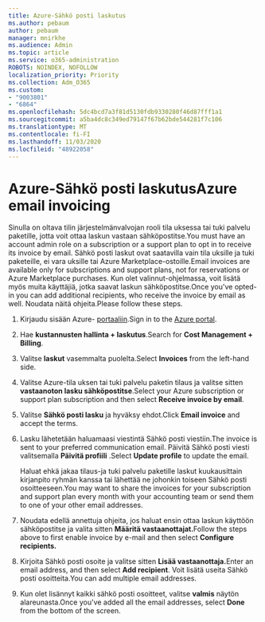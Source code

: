 ```yaml
---
title: Azure-Sähkö posti laskutus
ms.author: pebaum
author: pebaum
manager: mnirkhe
ms.audience: Admin
ms.topic: article
ms.service: o365-administration
ROBOTS: NOINDEX, NOFOLLOW
localization_priority: Priority
ms.collection: Adm_O365
ms.custom:
- "9003801"
- "6864"
ms.openlocfilehash: 5dc4bcd7a3f81d5130fdb9330280f46d87fff1a1
ms.sourcegitcommit: a5ba4dc8c349ed79147f67b62bde544281f7c106
ms.translationtype: MT
ms.contentlocale: fi-FI
ms.lasthandoff: 11/03/2020
ms.locfileid: "48922058"
---
```

# <a name="azure-email-invoicing"></a><span data-ttu-id="b11d4-102">Azure-Sähkö posti laskutus</span><span class="sxs-lookup"><span data-stu-id="b11d4-102">Azure email invoicing</span></span>

<span data-ttu-id="b11d4-103">Sinulla on oltava tilin järjestelmänvalvojan rooli tila uksessa tai tuki palvelu paketille, jotta voit ottaa laskun vastaan sähköpostitse.</span><span class="sxs-lookup"><span data-stu-id="b11d4-103">You must have an account admin role on a subscription or a support plan to opt in to receive its invoice by email.</span></span> <span data-ttu-id="b11d4-104">Sähkö posti laskut ovat saatavilla vain tila uksille ja tuki paketeille, ei vara uksille tai Azure Marketplace-ostoille.</span><span class="sxs-lookup"><span data-stu-id="b11d4-104">Email invoices are available only for subscriptions and support plans, not for reservations or Azure Marketplace purchases.</span></span> <span data-ttu-id="b11d4-105">Kun olet valinnut-ohjelmassa, voit lisätä myös muita käyttäjiä, jotka saavat laskun sähköpostitse.</span><span class="sxs-lookup"><span data-stu-id="b11d4-105">Once you've opted-in you can add additional recipients, who receive the invoice by email as well.</span></span> <span data-ttu-id="b11d4-106">Noudata näitä ohjeita.</span><span class="sxs-lookup"><span data-stu-id="b11d4-106">Please follow these steps.</span></span>

1. <span data-ttu-id="b11d4-107">Kirjaudu sisään Azure- [portaaliin](https://portal.azure.com/).</span><span class="sxs-lookup"><span data-stu-id="b11d4-107">Sign in to the [Azure portal](https://portal.azure.com/).</span></span>
2. <span data-ttu-id="b11d4-108">Hae **kustannusten hallinta + laskutus**.</span><span class="sxs-lookup"><span data-stu-id="b11d4-108">Search for **Cost Management + Billing**.</span></span>
3. <span data-ttu-id="b11d4-109">Valitse **laskut** vasemmalta puolelta.</span><span class="sxs-lookup"><span data-stu-id="b11d4-109">Select **Invoices** from the left-hand side.</span></span>
4. <span data-ttu-id="b11d4-110">Valitse Azure-tila uksen tai tuki palvelu paketin tilaus ja valitse sitten **vastaanoton lasku sähköpostitse**.</span><span class="sxs-lookup"><span data-stu-id="b11d4-110">Select your Azure subscription or support plan subscription and then select **Receive invoice by email**.</span></span>
5. <span data-ttu-id="b11d4-111">Valitse **Sähkö posti lasku** ja hyväksy ehdot.</span><span class="sxs-lookup"><span data-stu-id="b11d4-111">Click **Email invoice** and accept the terms.</span></span>
6. <span data-ttu-id="b11d4-112">Lasku lähetetään haluamaasi viestintä Sähkö posti viestiin.</span><span class="sxs-lookup"><span data-stu-id="b11d4-112">The invoice is sent to your preferred communication email.</span></span> <span data-ttu-id="b11d4-113">Päivitä Sähkö posti viesti valitsemalla **Päivitä profiili** .</span><span class="sxs-lookup"><span data-stu-id="b11d4-113">Select **Update profile** to update the email.</span></span>  

    <span data-ttu-id="b11d4-114">Haluat ehkä jakaa tilaus-ja tuki palvelu paketille laskut kuukausittain kirjanpito ryhmän kanssa tai lähettää ne johonkin toiseen Sähkö posti osoitteeseen.</span><span class="sxs-lookup"><span data-stu-id="b11d4-114">You may want to share the invoices for your subscription and support plan every month with your accounting team or send them to one of your other email addresses.</span></span>  

7. <span data-ttu-id="b11d4-115">Noudata edellä annettuja ohjeita, jos haluat ensin ottaa laskun käyttöön sähköpostitse ja valita sitten  **Määritä vastaanottajat.**</span><span class="sxs-lookup"><span data-stu-id="b11d4-115">Follow the steps above to first enable invoice by e-mail and then select  **Configure recipients.**</span></span>
8. <span data-ttu-id="b11d4-116">Kirjoita Sähkö posti osoite ja valitse sitten **Lisää vastaanottaja.**</span><span class="sxs-lookup"><span data-stu-id="b11d4-116">Enter an email address, and then select **Add recipient**.</span></span> <span data-ttu-id="b11d4-117">Voit lisätä useita Sähkö posti osoitteita.</span><span class="sxs-lookup"><span data-stu-id="b11d4-117">You can add multiple email addresses.</span></span>
9. <span data-ttu-id="b11d4-118">Kun olet lisännyt kaikki sähkö posti osoitteet, valitse **valmis** näytön alareunasta.</span><span class="sxs-lookup"><span data-stu-id="b11d4-118">Once you've added all the email addresses, select **Done** from the bottom of the screen.</span></span>
